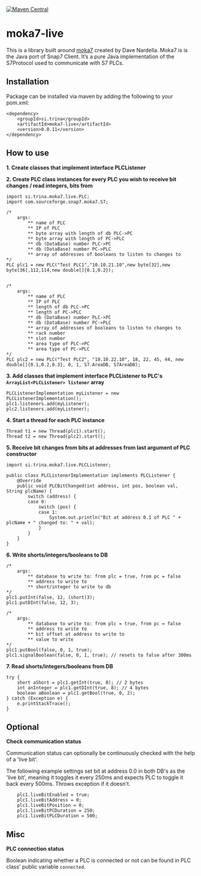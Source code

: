 [![Maven Central](https://maven-badges.herokuapp.com/maven-central/si.trina/moka7-live/badge.svg)](https://maven-badges.herokuapp.com/maven-central/si.trina/moka7-live)


# moka7-live

This is a library built around [moka7](http://snap7.sourceforge.net/moka7.html) created by Dave Nardella. Moka7 is is the Java port of Snap7 Client. It’s a pure Java implementation of the S7Protocol used to communicate with S7 PLCs.



## Installation

Package can be installed via maven by adding the following to your pom.xml:

    <dependency>
        <groupId>si.trina</groupId>
        <artifactId>moka7-live</artifactId>
        <version>0.0.11</version>
    </dependency>
    
## How to use

**1. Create classes that implement interface PLCListener**

**2. Create PLC class instances for every PLC you wish to receive bit changes / read integers, bits from**

``` 
import si.trina.moka7.live.PLC;
import com.sourceforge.snap7.moka7.S7;

/*
    args: 
        ** name of PLC
        ** IP of PLC
        ** byte array with length of db PLC->PC
        ** byte array with length of PC->PLC
        ** db (DataBase) number PLC->PC
        ** db (DataBase) number PC->PLC
        ** array of addresses of booleans to listen to changes to
*/
PLC plc1 = new PLC("Test PLC1","10.10.21.10",new byte[32],new byte[36],112,114,new double[]{0.1,0.2});


/*
    args: 
        ** name of PLC
        ** IP of PLC
        ** length of db PLC->PC
        ** length of PC->PLC
        ** db (DataBase) number PLC->PC
        ** db (DataBase) number PC->PLC
        ** array of addresses of booleans to listen to changes to
        ** rack number
        ** slot number
        ** area type of PLC->PC
        ** area type of PC->PLC
*/
PLC plc2 = new PLC("Test PLC2", "10.10.22.10", 18, 22, 45, 44, new double[]{0.1,0.2,0.3}, 0, 1, S7.AreaDB, S7AreaDB); 
```

**3. Add classes that implement interface PLCListener to PLC's `ArrayList<PLCListener> listener` array**

```
PLCListenerImplementation myListener = new PLCListenerImplementation();
plc1.listeners.add(myListener);
plc2.listeners.add(myListener);
```

**4. Start a thread for each PLC instance**

```
Thread t1 = new Thread(plc1).start();
Thread t2 = new Thread(plc2).start();
```

**5. Receive bit changes from bits at addresses from last argument of PLC constructor**

```
import si.trina.moka7.live.PLCListener;

public class PLCListenerImplementation implements PLCListener {
    @Override
    public void PLCBitChanged(int address, int pos, boolean val, String plcName) {
        switch (address) {
        case 0:
            switch (pos) {
            case 1:
                System.out.println("Bit at address 0.1 of PLC " + plcName + " changed to: " + val);
            }
        }
    }
}
```

**6. Write shorts/integers/booleans to DB**

```
/*
    args: 
        ** database to write to: from plc = true, from pc = false
        ** address to write to
        ** short/integer to write to db
*/
plc1.putInt(false, 12, (short)3);
plc1.putDInt(false, 12, 3);

/*
    args:
        ** database to write to: from plc = true, from pc = false
        ** address to write to
        ** bit offset at address to write to
        ** value to write
*/
plc1.putBool(false, 0, 1, true);
plc1.signalBoolean(false, 0, 1, true); // resets to false after 300ms
```

**7. Read shorts/integers/booleans from DB**
```
try {
    short aShort = plc1.getInt(true, 8); // 2 bytes
    int anInteger = plc1.getDInt(true, 8); // 4 bytes
    boolean aBoolean = plc1.getBool(true, 0, 2);
} catch (Exception e) { 
    e.printStackTrace(); 
}
```

## Optional

**Check communication status**

Communication status can optionally be continuously checked with the help of a 'live bit'.

The following example settings set bit at address 0.0 in both DB's as the 'live bit', meaning it toggles it every 250ms and expects PLC to toggle it back every 500ms. Throws exception if it doesn't.

```
    plc1.liveBitEnabled = true;
    plc1.liveBitAddress = 0;
    plc1.liveBitPosition = 0;
    plc1.liveBitPCDuration = 250;
    plc1.liveBitPLCDuration = 500;
```

## Misc

**PLC connection status**

Boolean indicating whether a PLC is connected or not can be found in PLC class' public variable `connected`.
